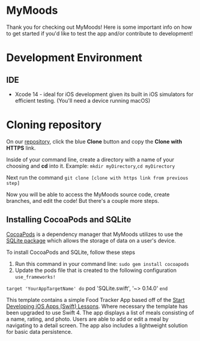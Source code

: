 # MyMoods

Thank you for checking out MyMoods! Here is some important info on how to get started if you'd like to test the app and/or contribute to development!

# Development Environment 

## IDE
 - Xcode 14 - ideal for iOS development given its built in iOS simulators for efficient testing. (You'll need a device running macOS)

# Cloning repository

On our [repository](https://gitlab.cci.drexel.edu/fds23/65/team-15/mood-tracker/-/tree/master), click the blue **Clone** button and copy the **Clone with HTTPS** link.

Inside of your command line, create a directory with a name of your choosing and **cd** into it. Example:  `mkdir myDirectory`,`cd myDirectory`

Next run the command `git clone [clone with https link from previous step]`

Now you will be able to access the MyMoods source code, create branches, and edit the code! But there's a couple more steps.

## Installing CocoaPods and SQLite

[CocoaPods](https://cocoapods.org/) is a dependency manager that MyMoods utilizes to use the [SQLite package](https://github.com/stephencelis/SQLite.swift) which allows the storage of data on a user's device. 

To install CocoaPods and SQLite, follow these steps
1. Run this command in your command line: `sudo gem install cocoapods`
2. Update the pods file that is created to the following configuration
`use_frameworks!`

`target 'YourAppTargetName' do`
    pod 'SQLite.swift', '~> 0.14.0'
`end`

This template contains a simple Food Tracker App based off of the [Start Developing iOS Apps (Swift) Lessons](https://developer.apple.com/library/archive/referencelibrary/GettingStarted/DevelopiOSAppsSwift/index.html). Where necessary the template has been upgraded to use Swift 4. The app displays a list of meals consisting of a name, rating, and photo. Users are able to add or edit a meal by navigating to a detail screen. The app also includes a lightweight solution for basic data persistence.
